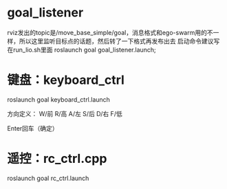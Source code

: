 # goal_listener
rviz发出的topic是/move_base_simple/goal，消息格式和ego-swarm用的不一样，所以这里监听目标点的话题，然后转了一下格式再发布出去
启动命令建议写在run_lio.sh里面
roslaunch goal goal_listener.launch;

# 键盘：keyboard_ctrl
roslaunch goal keyboard_ctrl.launch

方向定义：
        W/前           R/高
A/左    S/后    D/右    F/低

Enter回车（确定）

# 遥控：rc_ctrl.cpp
roslaunch goal rc_ctrl.launch
